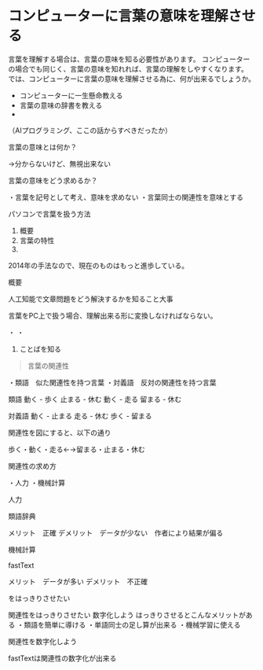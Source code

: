 # コンピューターに言葉の意味を理解させる

言葉を理解する場合は、言葉の意味を知る必要性があります。
コンピューターの場合でも同じく、言葉の意味を知れれば、言葉の理解をしやすくなります。
では、コンピューターに言葉の意味を理解させる為に、何が出来るでしょうか。

  * コンピューターに一生懸命教える
  * 言葉の意味の辞書を教える
  * 











（AIプログラミング、ここの話からすべきだったか）

言葉の意味とは何か？

→分からないけど、無視出来ない


言葉の意味をどう求めるか？

・言葉を記号として考え、意味を求めない
・言葉同士の関連性を意味とする



パソコンで言葉を扱う方法

  1. 概要
  2. 言葉の特性
  3. 

2014年の手法なので、現在のものはもっと進歩している。


概要

人工知能で文章問題をどう解決するかを知ること大事




言葉をPC上で扱う場合、理解出来る形に変換しなければならない。

・
・

1. ことばを知る


> 言葉の関連性

・類語　似た関連性を持つ言葉
・対義語　反対の関連性を持つ言葉

類語
動く - 歩く
止まる - 休む
動く - 走る
留まる - 休む


対義語
動く - 止まる
走る - 休む
歩く - 留まる


関連性を図にすると、以下の通り

歩く・動く・走る←→留まる・止まる・休む


関連性の求め方

・人力
・機械計算


人力

類語辞典

メリット　正確
デメリット　データが少ない　作者により結果が偏る

機械計算

fastText

メリット　データが多い
デメリット　不正確

をはっきりさせたい



関連性をはっきりさせたい
数字化しよう
はっきりさせるとこんなメリットがある
・類語を簡単に導ける
・単語同士の足し算が出来る
・機械学習に使える


関連性を数字化しよう


fastTextは関連性の数字化が出来る
